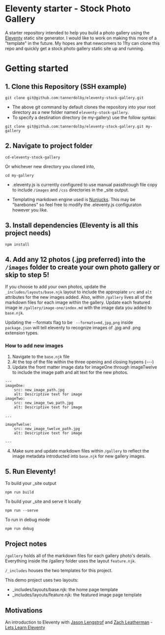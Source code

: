 # Eleventy starter - Stock Photo Gallery
A starter repository intended to help you build a photo gallery using the [Eleventy](https://github.com/11ty/eleventy) static site generator. I would like to work on making this more of a "template" in the future. My hopes are that newcomers to 11ty can clone this repo and quickly get a stock photo gallery static site up and running.

# Getting started
## 1. Clone this Repository (SSH example)
```
git clone git@github.com:tannerdolby/eleventy-stock-gallery.git
```

- The above git command by default clones the repository into your root directory as a new folder named `eleventy-stock-gallery`.
- To specify a destination directory (ie my-gallery) use the follow syntax:
```
git clone git@github.com:tannerdolby/eleventy-stock-gallery.git my-gallery
```

## 2. Navigate to project folder
```
cd-eleventy-stock-gallery
``` 

Or whichever new directory you cloned into,

```
cd my-gallery
```

* .eleventy.js is currently configured to use manual passthrough file copy to include `/images` and `/css` directories in the _site output. 

* Templating markdown engine used is [Nunjucks](https://mozilla.github.io/nunjucks/). This may be "barebones" so feel free to modify the .eleventy.js configuraton however you like.

## 3. Install dependencies (Eleventy is all this project needs)
```
npm install
```

## 4. Add any 12 photos (.jpg preferred) into the `/images` folder to create your own photo gallery or skip to step 5! 
If you choose to add your own photos, update the `_includes/layouts/base.njk` layout to include the appropiate `src` and `alt` attributes for the new images added. Also, within `/gallery` lives all of the markdown files for each image within the gallery. Update each featured image ie `/gallery/image-one/index.md` with the image data you added to `base.njk`. 

Updating the --formats flag to be ` --formats=md,jpg,png` inside `package.json` will tell eleventy to recognize images of .jpg and .png extension types.

### How to add new images
1. Navigate to the `base.njk` file 
2. At the top of the file within the three opening and closing hypens (---)
3. Update the front matter image data for imageOne through imageTwelve to include the image path and alt text for the new photos.
```
---
imageOne:
    src: new_image_path.jpg
    alt: Descriptive text for image
imageTwo:
    src: new_image_two_path.jpg
    alt: Descriptive text for image

...

imageTwelve:
    src: new_image_twelve_path.jpg
    alt: Descriptive text for image

---
```
4. Make sure and update markdown files within `/gallery` to reflect the image metadata introducted into `base.njk` for new gallery images.

## 5. Run Eleventy! 
To build your _site output

```
npm run build
```

To build your _site and serve it locally

```
npm run --serve
```

To run in debug mode

```
npm run debug
```

## Project notes
`/gallery` holds all of the markdown files for each gallery photo's details. Everything inside the /gallery folder uses the layout `feature.njk`.

`/_includes` houses the two templates for this project.

This demo project uses two layouts:
* _includes/layouts/base.njk: the home page template
* _includes/layouts/feature.njk: the featured image page template

## Motivations
An introduction to Eleventy with [Jason Lengstrof](https://twitter.com/jlengstorf) and [Zach Leatherman](https://twitter.com/zachleat) - [Lets Learn Eleventy](https://www.learnwithjason.dev/let-s-learn-eleventy)
